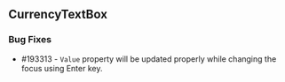 ## CurrencyTextBox

### Bug Fixes

* \#193313 - `Value` property will be updated properly while changing the focus using Enter key.   